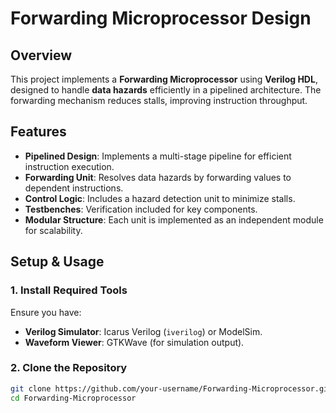 # Forwarding Microprocessor Design 

## Overview
This project implements a **Forwarding Microprocessor** using **Verilog HDL**, designed to handle **data hazards** efficiently in a pipelined architecture. The forwarding mechanism reduces stalls, improving instruction throughput.

## Features
- **Pipelined Design**: Implements a multi-stage pipeline for efficient instruction execution.
- **Forwarding Unit**: Resolves data hazards by forwarding values to dependent instructions.
- **Control Logic**: Includes a hazard detection unit to minimize stalls.
- **Testbenches**: Verification included for key components.
- **Modular Structure**: Each unit is implemented as an independent module for scalability.

## Setup & Usage

### **1. Install Required Tools**
Ensure you have:
- **Verilog Simulator**: Icarus Verilog (`iverilog`) or ModelSim.
- **Waveform Viewer**: GTKWave (for simulation output).

### **2. Clone the Repository**
```bash
git clone https://github.com/your-username/Forwarding-Microprocessor.git
cd Forwarding-Microprocessor

